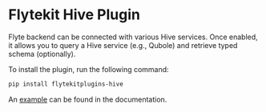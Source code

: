 # Flytekit Hive Plugin

Flyte backend can be connected with various Hive services. Once enabled, it allows you to query a Hive service (e.g., Qubole) and retrieve typed schema (optionally).

To install the plugin, run the following command:

```bash
pip install flytekitplugins-hive
```

An [example](https://docs.flyte.org/en/latest/flytesnacks/examples/hive_plugin/index.html) can be found in the documentation.
